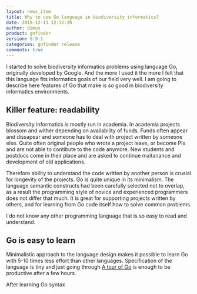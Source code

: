 ```yaml
---
layout: news_item
title: Why to use Go language in biodiversity informatics?
date: 2019-12-11 12:52:20
author: dimus
product: gnfinder
version: 0.9.1
categories: gnfinder release
comments: true
---
```


I started to solve biodiversity informatics problems using language Go,
originally developed by Google. And the more I used it the more I felt that
this language fits informatics goals of our field very well. I am going to
describe here features of Go that make is so good in biodiversity informatics
environments.

## Killer feature: readability

Biodiversity informatics is mostly run in academia. In academia projects
blossom and wither depending on availability of funds. Funds often appear and
dissapear and someone has to deal with project written by someone else. Quite
often original people who wrote a project leave, or become PIs and are not able
to contibute to the code anymore. New students and postdocs come in their
place and are asked to continue maitanance and development of old applications.

Therefore ability to understand the code written by another person is crusial
for longevity of the projects. Go is quite unique in its minimalism. The
language semantic constructs had been carefully selected not to overlap, as a
result the programming style of novice and experienced programmers does not
differ that much. It is great for supporting projects written by others, and
for learning from Go code itself how to solve common problems.

I do not know any other programming language that is so easy to read and
understand.

## Go is easy to learn

Minimalistic approach to the language design makes it possible to learn Go with
5-10 times less effort than other languages. Specification of the language is
tiny and just going through [A tour of Go](https://tour.golang.org/welcome/1)
is enough to be productive after a few hours.

After learning Go syntax
